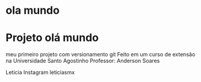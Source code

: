 # ola mundo
# Projeto olá mundo 
 meu primeiro projeto com versionamento git
Feito em um curso de extensão na Universidade Santo Agostinho
Professor: Anderson Soares

Leticia
Instagram leticiasmx
